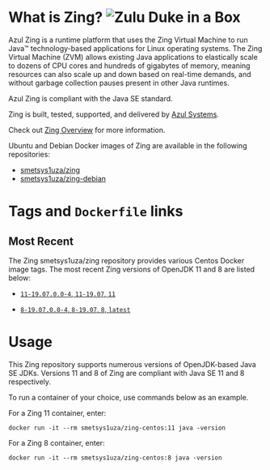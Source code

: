 What is Zing? ![Zulu Duke in a Box][1]
======================================

Azul Zing is a runtime platform that uses the Zing Virtual Machine to run Java™ technology-based applications for Linux operating systems. The Zing Virtual Machine (ZVM) allows existing Java applications to elastically scale to dozens of CPU cores and hundreds of gigabytes of memory, meaning resources can also scale up and down based on real-time demands, and without garbage collection pauses present in other Java runtimes.

Azul Zing is compliant with the Java SE standard. 

Zing is built, tested, supported, and delivered by [Azul Systems][2].

Check out [Zing Overview][3] for more information.

Ubuntu and Debian Docker images of Zing are available in the following repositories:

  * [smetsys1uza/zing][7]
  * [smetsys1uza/zing-debian][6]

Tags and `Dockerfile` links
===========================

Most Recent
-----------

The Zing smetsys1uza/zing repository provides various Centos Docker image tags. The most recent Zing versions of OpenJDK 11 and 8 are listed below:

 * [`11-19.07.0.0-4`, `11-19.07`, `11`][84]

 * [`8-19.07.0.0-4`, `8-19.07`, `8`, `latest`][53]


Usage
=====

This Zing repository supports numerous versions of OpenJDK-based Java SE JDKs. Versions 11 and 8 of Zing are compliant with Java SE 11 and 8 respectively.

To run a container of your choice, use commands below as an example.

For a Zing 11 container, enter:

    docker run -it --rm smetsys1uza/zing-centos:11 java -version

For a Zing 8 container, enter:

    docker run -it --rm smetsys1uza/zing-centos:8 java -version


  [1]: https://www.azul.com/files/ZuluDocker60.gif
  [2]: http://www.azul.com/zing
  [3]: https://www.azul.com/products/zing/
  [6]: https://hub.docker.com/r/smetsys1uza/zing-debian
  [7]: https://hub.docker.com/r/smetsys1uza/zing-ubuntu
  [53]: https://github.com/alex01t/zing/blob/master/centos/8-19.07.0.0-4/Dockerfile
  [84]: https://github.com/alex01t/zing/blob/master/centos/11-19.07.0.0-4/Dockerfile
